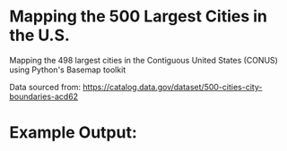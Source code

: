 # Mapping the 500 Largest Cities in the U.S.
Mapping the 498 largest cities in the Contiguous United States (CONUS) using Python's Basemap toolkit

Data sourced from: https://catalog.data.gov/dataset/500-cities-city-boundaries-acd62

# Example Output:


